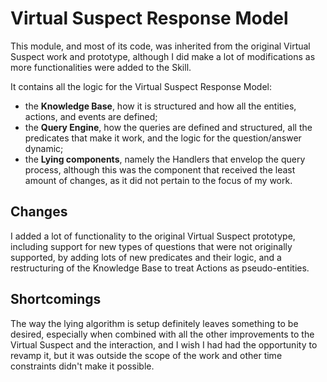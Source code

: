 # Virtual Suspect Response Model

This module, and most of its code, was inherited from the original Virtual Suspect work and prototype, although I did make a lot of modifications as more functionalities were added to the Skill.

It contains all the logic for the Virtual Suspect Response Model:
- the **Knowledge Base**, how it is structured and how all the entities, actions, and events are defined;
- the **Query Engine**, how the queries are defined and structured, all the predicates that make it work, and the logic for the question/answer dynamic;
- the **Lying components**, namely the Handlers that envelop the query process, although this was the component that received the least amount of changes, as it did not pertain to the focus of my work.

## Changes

I added a lot of functionality to the original Virtual Suspect prototype, including support for new types of questions that were not originally supported, by adding lots of new predicates and their logic, and a restructuring of the Knowledge Base to treat Actions as pseudo-entities.

## Shortcomings

The way the lying algorithm is setup definitely leaves something to be desired, especially when combined with all the other improvements to the Virtual Suspect and the interaction, and I wish I had had the opportunity to revamp it, but it was outside the scope of the work and other time constraints didn't make it possible.